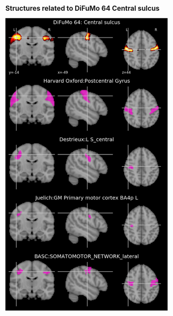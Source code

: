 


## Structures related to DiFuMo 64 Central sulcus

![63](63.jpg "Structures related to DiFuMo 64 Central sulcus")
